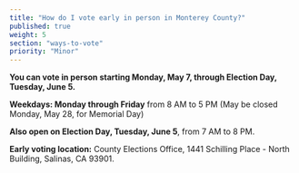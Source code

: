 ```yaml
---
title: "How do I vote early in person in Monterey County?"
published: true
weight: 5
section: "ways-to-vote"
priority: "Minor"
---
```


**You can vote in person starting Monday, May 7, through Election Day, Tuesday, June 5.**  

**Weekdays: Monday through Friday** from 8 AM to 5 PM (May be closed Monday, May 28, for Memorial Day)  

**Also open on Election Day, Tuesday, June 5**, from 7 AM to 8 PM.  

**Early voting location:** County Elections Office, 1441 Schilling Place - North Building, Salinas, CA 93901.  
